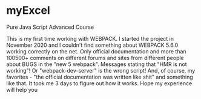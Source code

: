 # myExcel
Pure Java Script Advanced Course

This is my first time working with WEBPACK.
I started the project in November 2020 and I couldn't find something about WEBPACK 5.6.0 working correctly on the net.
Only official documentation and more than 100500+ comments on different forums and sites from different people about BUGS in the "new 5 webpack".
  Messages stating that "HMR is not working"!
  Or "webpack-dev-server" is the wrong script!
  And, of course, my favorites - "the official documentation was written like shit" and something like that.
It took me 3 days to figure out how it works.
Hope my experience will help you
